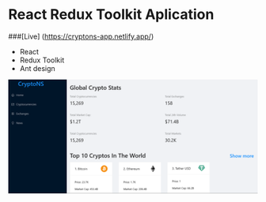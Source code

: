 # React Redux Toolkit Aplication

###[Live] (https://cryptons-app.netlify.app/)

- React
- Redux Toolkit
- Ant design

![Jovan's GitHub Banner](./src/images/Crypto-Universe.png)
